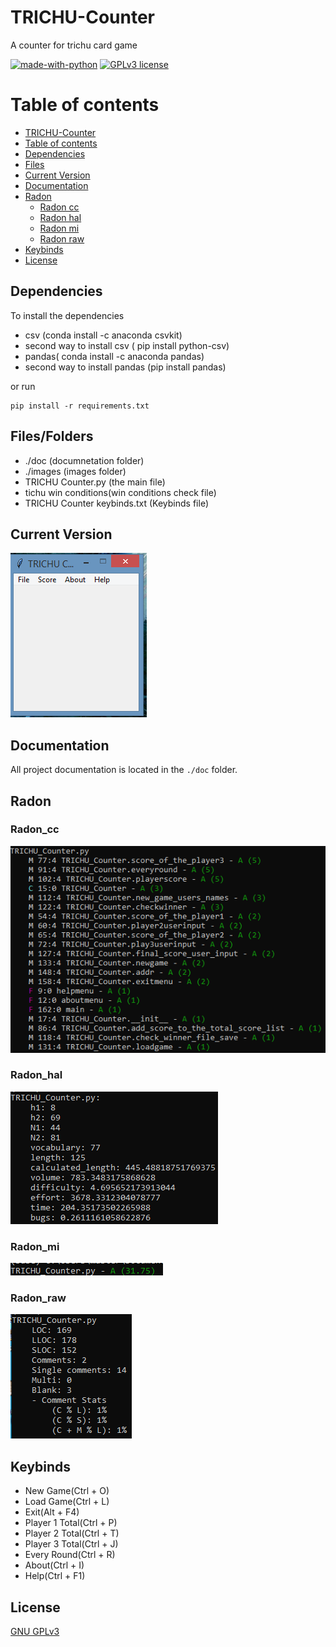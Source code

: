 # TRICHU-Counter

A counter for trichu card game


[![made-with-python](https://img.shields.io/badge/Made%20with-Python-1f425f.svg)](https://www.python.org/) [![GPLv3 license](https://img.shields.io/badge/License-GPLv3-blue.svg)](http://perso.crans.org/besson/LICENSE.html)

# Table of contents

<!--ts-->
  * [TRICHU-Counter](#TRICHU-Counter)
  * [Table of contents](#Table_of_contents)
  * [Dependencies](#Dependencies)
  * [Files](#Files)
  * [Current Version](#Current_Version)
  * [Documentation](#Documentation)
  * [Radon](#Radon)
    * [Radon cc](#Radon_cc)
    * [Radon hal](#Radon_hal)
    * [Radon mi](#Radon_mi)
    * [Radon raw](#Radon_raw)
  * [Keybinds](#Keybinds)
  * [License](#License)
<!--ts-->


## Dependencies


To install the dependencies

 <ul>
  <li> csv (conda install -c anaconda csvkit) </li>
  <li> second way to install csv ( pip install python-csv) </li>
  <li> pandas( conda install -c anaconda pandas) </li>
  <li> second way to install pandas (pip install pandas) </li>
</ul>

or run

```shell
pip install -r requirements.txt
```

## Files/Folders

<ul>
 <li> ./doc (documnetation folder)
 <li> ./images (images folder)
 <li> TRICHU Counter.py (the main file) </li>
 <li> tichu win conditions(win conditions check file) </li>
 <li> TRICHU Counter keybinds.txt (Keybinds file) </li>
</ul>

## Current Version

<p><img src ="images/trichu counter.png" title = "Trichu Counter Version"/> </p>

## Documentation

All project documentation is located in the `./doc`  folder.

## Radon

### Radon_cc

<p><img src ="images/trichu counter radon cc.png" title = "Trichu Counter Radon cc"/> </p>

### Radon_hal

<p><img src ="images/trichu counter radon hal.png" title = "Trichu Counter Radon hal"/> </p>

### Radon_mi

<p><img src ="images/trichu counter radon mi.png" title = "Trichu Counter Radon mi"/> </p>

### Radon_raw

<p><img src ="images/trichu counter radon raw.png" title = "Trichu Counter Radon raw"/> </p>

## Keybinds 
<ul>
 <li>New Game(Ctrl + O)</li>
 <li>Load Game(Ctrl + L) </li>
 <li>Exit(Alt + F4)</li>
 <li>Player 1 Total(Ctrl + P)</li>
 <li>Player 2 Total(Ctrl + T)</li>
 <li>Player 3 Total(Ctrl + J)</li>
 <li>Every Round(Ctrl + R)</li>
 <li>About(Ctrl + I)</li>
 <li>Help(Ctrl + F1)</li>
</ul>


## License
[GNU GPLv3](https://choosealicense.com/licenses/gpl-3.0/)


